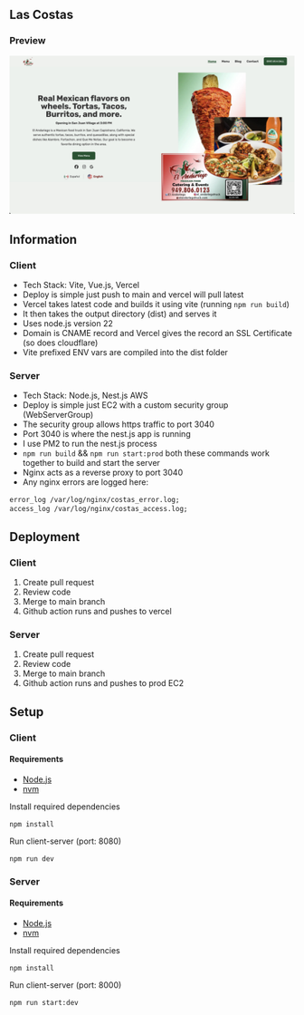 ## Las Costas

### Preview

![Homepage](assets/homepage.jpg)

## Information

### Client
- Tech Stack: Vite, Vue.js, Vercel
- Deploy is simple just push to main and vercel will pull latest
- Vercel takes latest code and builds it using vite (running `npm run build`)
- It then takes the output directory (dist) and serves it
- Uses node.js version 22
- Domain is CNAME record and Vercel gives the record an SSL Certificate (so does cloudflare)
- Vite prefixed ENV vars are compiled into the dist folder

### Server
- Tech Stack: Node.js, Nest.js AWS
- Deploy is simple just EC2 with a custom security group (WebServerGroup)
- The security group allows https traffic to port 3040
- Port 3040 is where the nest.js app is running
- I use PM2 to run the nest.js process
- `npm run build` && `npm run start:prod` both these commands work together to build and start the server
- Nginx acts as a reverse proxy to port 3040
- Any nginx errors are logged here:
```
error_log /var/log/nginx/costas_error.log;
access_log /var/log/nginx/costas_access.log;
```

## Deployment

### Client
1. Create pull request
2. Review code
3. Merge to main branch
4. Github action runs and pushes to vercel

### Server
1. Create pull request
2. Review code
3. Merge to main branch
4. Github action runs and pushes to prod EC2

## Setup

### Client
#### Requirements
- [Node.js](https://nodejs.org/en/download)
- [nvm](https://github.com/nvm-sh/nvm)

Install required dependencies

```
npm install
```

Run client-server (port: 8080)

```
npm run dev
```

### Server
#### Requirements
- [Node.js](https://nodejs.org/en/download)
- [nvm](https://github.com/nvm-sh/nvm)

Install required dependencies

```
npm install
```

Run client-server (port: 8000)

```
npm run start:dev
```
